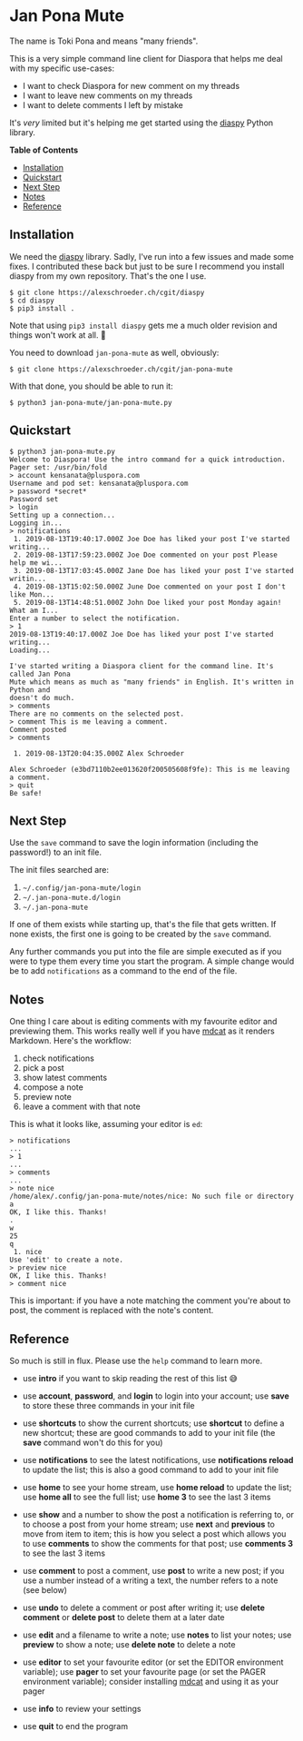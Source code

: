 Jan Pona Mute
=============

The name is Toki Pona and means "many friends".

This is a very simple command line client for Diaspora that helps me
deal with my specific use-cases:

- I want to check Diaspora for new comment on my threads
- I want to leave new comments on my threads
- I want to delete comments I left by mistake

It's *very* limited but it's helping me get started using the
[diaspy](https://github.com/marekjm/diaspy) Python library.

<!-- markdown-toc start - Don't edit this section. Run M-x markdown-toc-refresh-toc -->
**Table of Contents**

- [Installation](#installation)
- [Quickstart](#quickstart)
- [Next Step](#next-step)
- [Notes](#notes)
- [Reference](#reference)

<!-- markdown-toc end -->

Installation
------------

We need the [diaspy](https://github.com/marekjm/diaspy) library.
Sadly, I've run into a few issues and made some fixes. I contributed
these back but just to be sure I recommend you install diaspy from my
own repository. That's the one I use.

```text
$ git clone https://alexschroeder.ch/cgit/diaspy
$ cd diaspy
$ pip3 install .
```

Note that using `pip3 install diaspy` gets me a much older revision
and things won't work at all. 🤷

You need to download `jan-pona-mute` as well, obviously:

```text
$ git clone https://alexschroeder.ch/cgit/jan-pona-mute
```

With that done, you should be able to run it:

```text
$ python3 jan-pona-mute/jan-pona-mute.py
```

Quickstart
----------

```text
$ python3 jan-pona-mute.py
Welcome to Diaspora! Use the intro command for a quick introduction.
Pager set: /usr/bin/fold
> account kensanata@pluspora.com
Username and pod set: kensanata@pluspora.com
> password *secret*
Password set
> login
Setting up a connection...
Logging in...
> notifications
 1. 2019-08-13T19:40:17.000Z Joe Doe has liked your post I've started writing...
 2. 2019-08-13T17:59:23.000Z Joe Doe commented on your post Please help me wi...
 3. 2019-08-13T17:03:45.000Z Jane Doe has liked your post I've started writin...
 4. 2019-08-13T15:02:50.000Z June Doe commented on your post I don't like Mon...
 5. 2019-08-13T14:48:51.000Z John Doe liked your post Monday again! What am I...
Enter a number to select the notification.
> 1
2019-08-13T19:40:17.000Z Joe Doe has liked your post I've started writing...
Loading...

I've started writing a Diaspora client for the command line. It's called Jan Pona
Mute which means as much as "many friends" in English. It's written in Python and
doesn't do much.
> comments
There are no comments on the selected post.
> comment This is me leaving a comment.
Comment posted
> comments

 1. 2019-08-13T20:04:35.000Z Alex Schroeder

Alex Schroeder (e3bd7110b2ee013620f200505608f9fe): This is me leaving a comment.
> quit
Be safe!
```

Next Step
---------

Use the `save` command to save the login information (including the
password!) to an init file.

The init files searched are:

1. `~/.config/jan-pona-mute/login`
2. `~/.jan-pona-mute.d/login`
3. `~/.jan-pona-mute`

If one of them exists while starting up, that's the file that gets
written. If none exists, the first one is going to be created by the
`save` command.

Any further commands you put into the file are simple executed as if
you were to type them every time you start the program. A simple
change would be to add `notifications` as a command to the end of the
file.

Notes
-----

One thing I care about is editing comments with my favourite editor
and previewing them. This works really well if you have
[mdcat](https://github.com/lunaryorn/mdcat) as it renders Markdown.
Here's the workflow:

1. check notifications
2. pick a post
3. show latest comments
4. compose a note
5. preview note
6. leave a comment with that note

This is what it looks like, assuming your editor is `ed`:

```text
> notifications
...
> 1
...
> comments
...
> note nice
/home/alex/.config/jan-pona-mute/notes/nice: No such file or directory
a
OK, I like this. Thanks!
.
w
25
q
 1. nice
Use 'edit' to create a note.
> preview nice
OK, I like this. Thanks!
> comment nice
```

This is important: if you have a note matching the comment you're
about to post, the comment is replaced with the note's content.

Reference
---------

So much is still in flux. Please use the `help` command to learn more.

* use **intro** if you want to skip reading the rest of this list 😅

* use **account**, **password**, and **login** to login into your
  account; use **save** to store these three commands in your init
  file

* use **shortcuts** to show the current shortcuts; use **shortcut** to
  define a new shortcut; these are good commands to add to your init
  file (the **save** command won't do this for you)

* use **notifications** to see the latest notifications, use
  **notifications reload** to update the list; this is also a good
  command to add to your init file

* use **home** to see your home stream, use **home reload** to update
  the list; use **home all** to see the full list; use **home 3** to
  see the last 3 items

* use **show** and a number to show the post a notification is
  referring to, or to choose a post from your home stream; use
  **next** and **previous** to move from item to item; this is how you
  select a post which allows you to use **comments** to show the
  comments for that post; use **comments 3** to see the last 3 items

* use **comment** to post a comment, use **post** to write a new post;
  if you use a number instead of a writing a text, the number refers
  to a note (see below)

* use **undo** to delete a comment or post after writing it; use
  **delete comment** or **delete post** to delete them at a later date

* use **edit** and a filename to write a note; use **notes** to list
  your notes; use **preview** to show a note; use **delete note** to
  delete a note

* use **editor** to set your favourite editor (or set the EDITOR
  environment variable); use **pager** to set your favourite page (or
  set the PAGER environment variable); consider installing
  [mdcat](https://github.com/lunaryorn/mdcat) and using it as your pager

* use **info** to review your settings

* use **quit** to end the program

